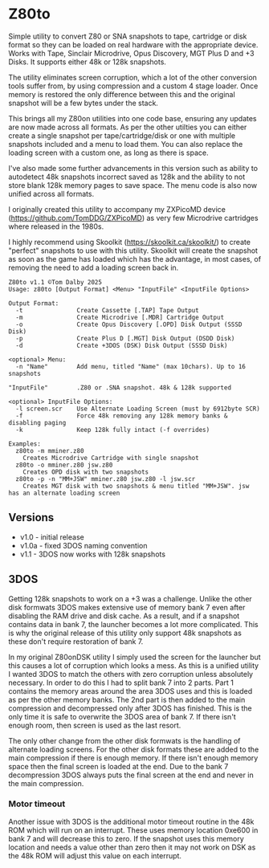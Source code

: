# Z80to
Simple utility to convert Z80 or SNA snapshots to tape, cartridge or disk format so they can be loaded on real hardware with the appropriate device. Works with Tape, Sinclair Microdrive, Opus Discovery, MGT Plus D and +3 Disks. It supports either 48k or 128k snapshots.

The utility eliminates screen corruption, which a lot of the other conversion tools suffer from, by using compression and a custom 4 stage loader. Once memory is restored the only difference between this and the original snapshot will be a few bytes under the stack.

This brings all my Z80on utilities into one code base, ensuring any updates are now made across all formats. As per the other utilties you can either create a single snapshot per tape/cartridge/disk or one with multiple snapshots included and a menu to load them. You can also replace the loading screen with a custom one, as long as there is space.

I've also made some further advancements in this version such as ability to autodetect 48k snapshots incorrect saved as 128k and the ability to not store blank 128k memory pages to save space. The menu code is also now unified across all formats.

I originally created this utility to accompany my ZXPicoMD device (https://github.com/TomDDG/ZXPicoMD) as very few Microdrive cartridges where released in the 1980s.

I highly recommend using Skoolkit (https://skoolkit.ca/skoolkit/) to create "perfect" snapshots to use with this utility. Skoolkit will create the snapshot as soon as the game has loaded which has the advantage, in most cases, of removing the need to add a loading screen back in.

```
Z80to v1.1 ©Tom Dalby 2025
Usage: z80to [Output Format] <Menu> "InputFile" <InputFile Options>

Output Format:
  -t               Create Cassette [.TAP] Tape Output
  -m               Create Microdrive [.MDR] Cartridge Output
  -o               Create Opus Discovery [.OPD] Disk Output (SSSD Disk)
  -p               Create Plus D [.MGT] Disk Output (DSDD Disk)
  -d               Create +3DOS (DSK) Disk Output (SSSD Disk)

<optional> Menu:
  -n "Name"        Add menu, titled "Name" (max 10chars). Up to 16 snapshots

"InputFile"        .Z80 or .SNA snapshot. 48k & 128k supported

<optional> InputFile Options:
  -l screen.scr    Use Alternate Loading Screen (must by 6912byte SCR)
  -f               Force 48k removing any 128k memory banks & disabling paging
  -k               Keep 128k fully intact (-f overrides)

Examples:
  z80to -m mminer.z80
    Creates Microdrive Cartridge with single snapshot
  z80to -o mminer.z80 jsw.z80
    Creates OPD disk with two snapshots
  z80to -p -n "MM+JSW" mminer.z80 jsw.z80 -l jsw.scr
    Creates MGT disk with two snapshots & menu titled "MM+JSW". jsw has an alternate loading screen
```
## Versions
- v1.0 - initial release
- v1.0a - fixed 3DOS naming convention
- v1.1 - 3DOS now works with 128k snapshots

## 3DOS
Getting 128k snapshots to work on a +3 was a challenge. Unlike the other disk formwats 3DOS makes extensive use of memory bank 7 even after disabling the RAM drive and disk cache. As a result, and if a snapshot contains data in bank 7, the launcher becomes a lot more complicated. This is why the original release of this utility only support 48k snapshots as these don't require restoration of bank 7. 

In my original Z80onDSK utility I simply used the screen for the launcher but this causes a lot of corruption which looks a mess. As this is a unified utility I wanted 3DOS to match the others with zero corruption unless absolutely necessary. In order to do this I had to split bank 7 into 2 parts. Part 1 contains the memory areas around the area 3DOS uses and this is loaded as per the other memory banks. The 2nd part is then added to the main compression and decompressed only after 3DOS has finished. This is the only time it is safe to overwrite the 3DOS area of bank 7. If there isn't enough room, then screen is used as the last resort.

The only other change from the other disk formwats is the handling of alternate loading screens. For the other disk formats these are added to the main compression if there is enough memory. If there isn't enough memory space then the final screen is loaded at the end. Due to the bank 7 decompression 3DOS always puts the final screen at the end and never in the main compression.

### Motor timeout
Another issue with 3DOS is the additional motor timeout routine in the 48k ROM which will run on an interrupt. These uses memory location 0xe600 in bank 7 and will decrease this to zero. If the snapshot uses this memory location and needs a value other than zero then it may not work on DSK as the 48k ROM will adjust this value on each interrupt.
